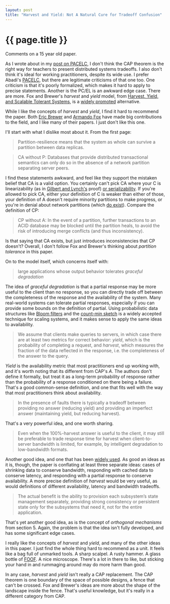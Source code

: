 ```yaml
---
layout: post
title: "Harvest and Yield: Not A Natural Cure for Tradeoff Confusion"
---
```


{{ page.title }}
================

<p class="meta">Comments on a 15 year old paper.</p>

As I wrote about in my [post on PACELC](http://brooker.co.za/blog/2014/07/16/pacelc.html), I don't think the CAP theorem is the right way for teachers to present distributed systems tradeoffs. I also don't think it's ideal for working practitioners, despite its wide use. I prefer Abadi's [PACELC](http://cs-www.cs.yale.edu/homes/dna/papers/abadi-pacelc.pdf), but there are legitimate criticisms of that one too. One criticism is that it's poorly formalized, which makes it hard to apply to precise statements. Another is the PC/EL is an awkward edge case. There are more. Fox and Brewer's *harvest* and *yield* model, from [Harvest, Yield, and Scalable Tolerant Systems](http://citeseerx.ist.psu.edu/viewdoc/download?doi=10.1.1.33.411&rep=rep1&type=pdf), is a [widely promoted](http://codahale.com/you-cant-sacrifice-partition-tolerance/) alternative. 

While I like the concepts of *harvest* and *yield*, I find it hard to recommend the paper. Both [Eric Brewer](http://www.cs.berkeley.edu/~brewer/) and [Armando Fox](http://www.eecs.berkeley.edu/Faculty/Homepages/fox.html) have made big contributions to the field, and I like many of their papers. I just don't like this one.

I'll start with what I dislike most about it. From the first page:

> Partition-resilience means that the system as whole can survive a partition between data replicas.

> CA without P: Databases that provide distributed transactional semantics can only do so in the absence of a network partition separating server peers.

I find these statements awkward, and feel like they support the mistaken belief that CA is a valid option. You certainly can't pick CA where your C is linearizability (as in [Gilbert and Lynch's](http://lpd.epfl.ch/sgilbert/pubs/BrewersConjecture-SigAct.pdf) proof) [or serializability](http://www.bailis.org/blog/linearizability-versus-serializability/#fn:hardness). If you're allowed to pick CA, either your definition of C is weaker than either of those, your definition of A doesn't require minority partitions to make progress, or you're in denial about network partitions (which [do exist](http://aphyr.com/posts/288-the-network-is-reliable)). Compare the definition of CP:

> CP without A: In the event of a partition, further transactions to an ACID database may be blocked until the partition heals, to avoid the risk of introducing merge conflicts (and thus inconsistency).

Is that saying that CA exists, but just introduces inconsistencies that CP doesn't? Overall, I don't follow Fox and Brewer's thinking about *partition tolerance* in this paper.

On to the model itself, which concerns itself with:

> large applications whose output behavior tolerates *graceful degradation*

The idea of *graceful degradation* is that a partial response may be more useful to the client than no response, so you can directly trade off between the completeness of the response and the availability of the system. Many real-world systems can tolerate partial responses, especially if you can provide some bounds on the definition of partial. Using probabilistic data structures like [Bloom filters](http://en.wikipedia.org/wiki/Bloom_filter) and the [count-min sketch](http://www.cse.unsw.edu.au/~cs9314/07s1/lectures/Lin_CS9314_References/cm-latin.pdf) is a widely accepted technique for scaling systems, and it makes sense to apply the same ideas to availability.

> We assume that clients make queries to servers, in which case there are at least two metrics for correct behavior: *yield*, which is the probability of completing a request, and *harvest*, which measures the fraction of the data reflected in the response, i.e. the completeness of the answer to the query.

*Yield* is the availability metric that most practitioners end up working with, and it's worth noting that its different from CAP's *A*. The authors don't define it formally, but treat it as a long-term probability of response rather than the probability of a response conditioned on there being a failure. That's a good common-sense definition, and one that fits well with the way that most practitioners think about availability.

> In the presence of faults there is typically a tradeoff between providing no answer (reducing yield) and providing an imperfect answer (maintaining yield, but reducing harvest).

That's a very powerful idea, and one worth sharing. 

> Even when the 100%-harvest answer is useful to the client, it may still be preferable to trade response time for harvest when client-to-server bandwidth is limited, for example, by intelligent degradation to low-bandwidth formats.

Another good idea, and one that has been [widely used](http://www.opera.com/mobile/mini). As good an ideas as it is, though, the paper is conflating at least three separate ideas: cases of shrinking data to conserve bandwidth, responding with cached data to conserve latency, and responding with a partial response to conserve availability. A more precise definition of *harvest* would be very useful, as would definitions of different availability, latency and bandwidth tradeoffs.

> The actual benefit is the ability to provision each subsystem’s state management separately, providing strong consistency or persistent state only for the subsystems that need it, not for the entire application.

That's yet another good idea, as is the concept of *orthogonal mechanisms* from section 5. Again, the problem is that the idea isn't fully developed, and has some significant edge cases.

I really like the concepts of *harvest* and *yield*, and many of the other ideas in this paper. I just find the whole thing hard to recommend as a unit. It feels like a bag full of unmarked tools. A sharp scalpel. A rusty hammer. A glass bottle of [FOOF](http://pipeline.corante.com/archives/2010/02/23/things_i_wont_work_with_dioxygen_difluoride.php). A nice microscope. There's a lot in there to like, but sticking your hand in and rummaging around may do more harm than good.

In any case, *harvest* and *yield* isn't really a CAP replacement. The CAP theorem is one boundary of the space of possible designs, a fence that can't be crossed. Fox and Brewer's ideas are more about the shape of the landscape inside the fence. That's useful knowledge, but it's really in a different category from CAP.